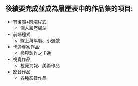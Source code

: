 ## 後續要完成並成為履歷表中的作品集的項目:
* 有後端+前端程式:
   - 個人履歷網站 
* 前端程式:
   - 線上萬年曆、小遊戲
* 卡通專案作品:
   - 參與製作之卡通
* 視覺作品:
   - 視覺海報、美術作品
* 影音作品:
   - 各種影音作品
